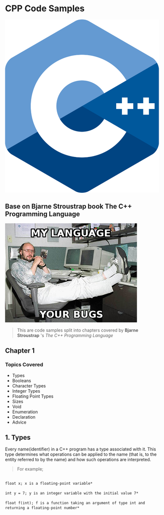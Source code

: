 # CPP Code Samples

![Bjarne Stroustrap](cpp_logo.png)


## Base on Bjarne Stroustrap book **The C++ Programming Language**

![Bjarne Stroustrap](bjarne-meme.jpg)

> This are code samples split into chapters covered by **Bjarne Stroustrap** 's *The C++ Programming Language*

## Chapter 1

### Topics Covered
- Types
- Booleans
- Character Types
- Integer Types
- Floating Point Types
- Sizes
- Void
- Enumeration
- Declaration
- Advice

## 1. Types
Every name(identifier) in a C++ program has a type associated with it. This type determines what operations can be applied to the name (that is, to the entity referred to by the name) and how such operations are interpreted. 

> For example;

```

float x; x is a floating-point variable*

int y = 7; y is an integer variable with the initial value 7*

float f(int); f is a function taking an argument of type int and returning a floating-point number*

````




